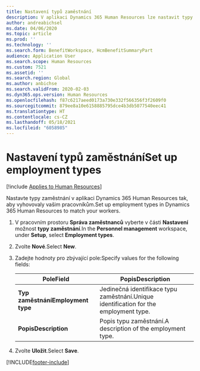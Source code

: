 ```yaml
---
title: Nastavení typů zaměstnání
description: V aplikaci Dynamics 365 Human Resources lze nastavit typy zaměstnání tak, aby vyhovovaly vašim pracovníkům.
author: andreabichsel
ms.date: 04/06/2020
ms.topic: article
ms.prod: ''
ms.technology: ''
ms.search.form: BenefitWorkspace, HcmBenefitSummaryPart
audience: Application User
ms.search.scope: Human Resources
ms.custom: 7521
ms.assetid: ''
ms.search.region: Global
ms.author: anbichse
ms.search.validFrom: 2020-02-03
ms.dyn365.ops.version: Human Resources
ms.openlocfilehash: f87c6217aeed0173a730e332f566356f3f2609f0
ms.sourcegitcommit: 879ee8a10e6158885795dce4b3db5077540eec41
ms.translationtype: HT
ms.contentlocale: cs-CZ
ms.lasthandoff: 05/18/2021
ms.locfileid: "6058985"
---
```

# <a name="set-up-employment-types"></a><span data-ttu-id="67bc0-103">Nastavení typů zaměstnání</span><span class="sxs-lookup"><span data-stu-id="67bc0-103">Set up employment types</span></span>

[!include [Applies to Human Resources](../includes/applies-to-hr.md)]

<span data-ttu-id="67bc0-104">Nastavte typy zaměstnání v aplikaci Dynamics 365 Human Resources tak, aby vyhovovaly vašim pracovníkům.</span><span class="sxs-lookup"><span data-stu-id="67bc0-104">Set up employment types in Dynamics 365 Human Resources to match your workers.</span></span>

1. <span data-ttu-id="67bc0-105">V pracovním prostoru **Správa zaměstnanců** vyberte v části **Nastavení** možnost **typy zaměstnání**.</span><span class="sxs-lookup"><span data-stu-id="67bc0-105">In the **Personnel management** workspace, under **Setup**, select **Employment types**.</span></span>

2. <span data-ttu-id="67bc0-106">Zvolte **Nové**.</span><span class="sxs-lookup"><span data-stu-id="67bc0-106">Select **New**.</span></span>

3. <span data-ttu-id="67bc0-107">Zadejte hodnoty pro zbývající pole:</span><span class="sxs-lookup"><span data-stu-id="67bc0-107">Specify values for the following fields:</span></span>

   | <span data-ttu-id="67bc0-108">Pole</span><span class="sxs-lookup"><span data-stu-id="67bc0-108">Field</span></span> | <span data-ttu-id="67bc0-109">Popis</span><span class="sxs-lookup"><span data-stu-id="67bc0-109">Description</span></span> |
   | --- | --- |
   | <span data-ttu-id="67bc0-110">**Typ zaměstnání**</span><span class="sxs-lookup"><span data-stu-id="67bc0-110">**Employment type**</span></span> | <span data-ttu-id="67bc0-111">Jedinečná identifikace typu zaměstnání.</span><span class="sxs-lookup"><span data-stu-id="67bc0-111">Unique identification for the employment type.</span></span> |
   | <span data-ttu-id="67bc0-112">**Popis**</span><span class="sxs-lookup"><span data-stu-id="67bc0-112">**Description**</span></span> | <span data-ttu-id="67bc0-113">Popis typu zaměstnání.</span><span class="sxs-lookup"><span data-stu-id="67bc0-113">A description of the employment type.</span></span> |

4. <span data-ttu-id="67bc0-114">Zvolte **Uložit**.</span><span class="sxs-lookup"><span data-stu-id="67bc0-114">Select **Save**.</span></span> 


[!INCLUDE[footer-include](../includes/footer-banner.md)]